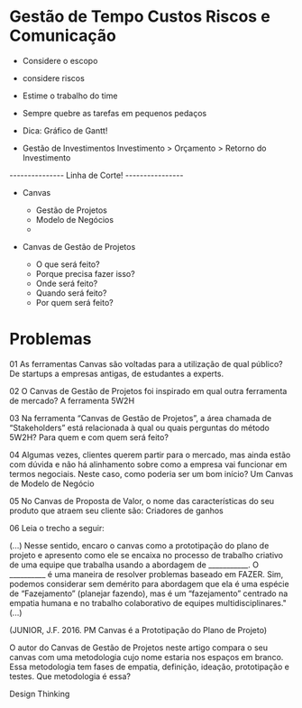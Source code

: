 # Gestão de Tempo Custos Riscos e Comunicação

- Considere o escopo
- considere riscos
- Estime o trabalho do time
- Sempre quebre as tarefas em pequenos pedaços

- Dica: Gráfico de Gantt!

- Gestão de Investimentos 
Investimento > Orçamento > Retorno do Investimento

--------------- Linha de Corte! ----------------



- Canvas
	- Gestão de Projetos
	- Modelo de Negócios
	- 

- Canvas de Gestão de Projetos
	- O que será feito?
	- Porque precisa fazer isso?
	- Onde será feito?
	- Quando será feito?
	- Por quem será feito?

# Problemas

01
​As ferramentas Canvas são voltadas para a utilização de qual público?
De startups a empresas antigas, de estudantes a experts.

02
​O Canvas de Gestão de Projetos foi inspirado em qual outra ferramenta de mercado? 
 A ferramenta 5W2H

03
​Na ferramenta “Canvas de Gestão de Projetos”, a área chamada de “Stakeholders” está relacionada à qual ou quais perguntas do método 5W2H?
Para quem e com quem será feito?

04
Algumas vezes, clientes querem partir para o mercado, mas ainda estão com dúvida e não há alinhamento sobre como a empresa vai funcionar em termos negociais. Neste caso, como poderia ser um bom início?
Um Canvas de Modelo de Negócio

05
No Canvas de Proposta de Valor, o nome das características do seu produto que atraem seu cliente são:
Criadores de ganhos

06
Leia o trecho a seguir:

(...) Nesse sentido, encaro o canvas como a prototipação do plano de projeto e apresento como ele se encaixa no processo de trabalho criativo de uma equipe que trabalha usando a abordagem de ___________. O __________ é uma maneira de resolver problemas baseado em FAZER. Sim, podemos considerar sem demérito para abordagem que ela é uma espécie de “Fazejamento” (planejar fazendo), mas é um “fazejamento” centrado na empatia humana e no trabalho colaborativo de equipes multidisciplinares." (...)

(JUNIOR, J.F. 2016. PM Canvas é a Prototipação do Plano de Projeto)

O autor do Canvas de Gestão de Projetos neste artigo compara o seu canvas com uma metodologia cujo nome estaria nos espaços em branco. Essa metodologia tem fases de empatia, definição, ideação, prototipação e testes. Que metodologia é essa?

Design Thinking
